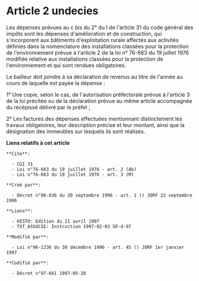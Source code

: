 # Article 2 undecies

Les dépenses prévues au c bis du 2° du I de l'article 31 du code général des impôts sont les dépenses d'amélioration et de
construction, qui s'incorporent aux bâtiments d'exploitation rurale affectés aux activités définies dans la nomenclature des
installations classées pour la protection de l'environnement prévue à l'article 2 de la loi n° 76-663 du 19 juillet 1976
modifiée relative aux installations classées pour la protection de l'environnement et qui sont rendues obligatoires.

Le bailleur doit joindre à sa déclaration de revenus au titre de l'année au cours de laquelle est payée la dépense :

1° Une copie, selon le cas, de l'autorisation préfectorale prévue à l'article 3 de la loi précitée ou de la déclaration
prévue au même article accompagnée du récépissé délivré par le préfet ;

2° Les factures des dépenses effectuées mentionnant distinctement les travaux obligatoires, leur description précise et leur
montant, ainsi que la désignation des immeubles sur lesquels ils sont réalisés.

**Liens relatifs à cet article**

	**Cite**:

	  - CGI 31
	  - Loi n°76-663 du 19 juillet 1976 - art. 2 (Ab)
	  - Loi n°76-663 du 19 juillet 1976 - art. 3 (M)

	**Créé par**:

	  - Décret n°96-836 du 20 septembre 1996 - art. 1 () JORF 22 septembre 1996

	**Liens**:

	  - HISTO: Edition du 11 avril 1997
	  - TXT_ASSOCIE: Instruction 1997-02-03 5D-4-97

	**Modifié par**:

	  - Loi n°96-1236 du 30 décembre 1996 - art. 45 () JORF 1er janvier 1997

	**Codifié par**:

	  - Décret n°97-661 1997-05-28
